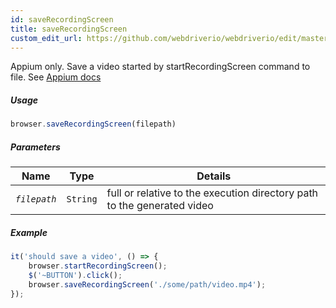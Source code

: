 ```yaml
---
id: saveRecordingScreen
title: saveRecordingScreen
custom_edit_url: https://github.com/webdriverio/webdriverio/edit/master/packages/webdriverio/src/commands/browser/saveRecordingScreen.js
---
```


Appium only. Save a video started by startRecordingScreen command to file.
See [Appium docs](http://appium.io/docs/en/commands/device/recording-screen/start-recording-screen/)

##### Usage

```js
browser.saveRecordingScreen(filepath)
```

##### Parameters

| Name | Type | Details |
| ---- | ---- | ------- |
| <code><var>filepath</var></code> | <code>String</code> | full or relative to the execution directory path to the generated video |

##### Example

```js saveRecordingScreen.js
it('should save a video', () => {
    browser.startRecordingScreen();
    $('~BUTTON').click();
    browser.saveRecordingScreen('./some/path/video.mp4');
});
```

